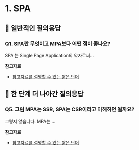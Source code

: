 # 1. SPA

<!-- 면접 질의응답이므로 질문도, 답변도 구어체로 작성하되 논리적으로 작성되어야합니다. -->

## 🌱 일반적인 질의응답

### Q1. SPA란 무엇이고 MPA보다 어떤 점이 좋나요?

<!-- 공신력있는 참고자료를 사용하고 첨부해주세요. 아무 블로그에서나 참고하시면 곤란합니다! -->

SPA 는 Single Page Application의 약자로써...



**참고자료**

- [참고자료를 설명할 수 있는 짧은 단어](링크)





## 💪 한 단계 더 나아간 질의응답

<!-- 현재 파트를 넘어 한 발짝 더 연결지을 수 있는 질의응답들 -->

### Q5. 그럼 MPA는 SSR, SPA는 CSR이라고 이해하면 될까요?

그렇지 않습니다. MPA는 ...

**참고자료**

- [참고자료를 설명할 수 있는 짧은 단어](링크)







